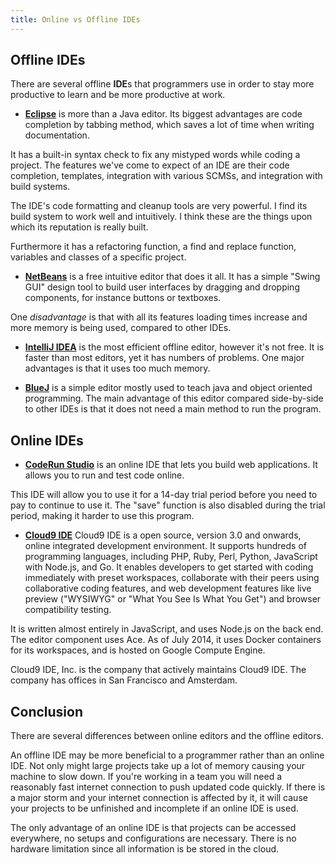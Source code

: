 ```yaml
---
title: Online vs Offline IDEs
---
```

## Offline IDEs

There are several offline <a>**IDE**</a>s that programmers use in order to stay more productive to learn and be more productive at work.

*   <a href='https://www.app5.unisys.com/offerings/ClearPathConnection/eclipse.html' target='_blank' rel='nofollow'>**Eclipse**</a> is more than a Java editor. Its biggest advantages are code completion by tabbing method, which saves a lot of time when writing documentation.

It has a built-in syntax check to fix any mistyped words while coding a project. The features we've come to expect of an IDE are their code completion, templates, integration with various SCMSs, and integration with build systems.

The IDE's code formatting and cleanup tools are very powerful. I find its build system to work well and intuitively. I think these are the things upon which its reputation is really built.

Furthermore it has a refactoring function, a find and replace function, variables and classes of a specific project.

*   <a href='https://netbeans.org/features/' target='_blank' rel='nofollow'>**NetBeans**</a> is a free intuitive editor that does it all. It has a simple "Swing GUI" design tool to build user interfaces by dragging and dropping components, for instance buttons or textboxes.

One _disadvantage_ is that with all its features loading times increase and more memory is being used, compared to other IDEs.

*   <a href='https://www.jetbrains.com/idea/' target='_blank' rel='nofollow'>**IntelliJ IDEA**</a> is the most efficient offline editor, however it's not free. It is faster than most editors, yet it has numbers of problems. One major advantages is that it uses too much memory.

*   <a href='http://www.bluej.org/' target='_blank' rel='nofollow'>**BlueJ**</a> is a simple editor mostly used to teach java and object oriented programming. The main advantage of this editor compared side-by-side to other IDEs is that it does not need a main method to run the program.

## Online IDEs

*   <a href='http://www.webappers.com/2009/12/04/coderun-studio-free-cross-platform-online-ide/' target='_blank' rel='nofollow'>**CodeRun Studio**</a> is an online IDE that lets you build web applications. It allows you to run and test code online.

This IDE will allow you to use it for a 14-day trial period before you need to pay to continue to use it. The "save" function is also disabled during the trial period, making it harder to use this program.

*   <a href='https://c9.io' target='_blank' rel='nofollow'>**Cloud9 IDE**</a> Cloud9 IDE is a open source, version 3.0 and onwards, online integrated development environment. It supports hundreds of programming languages, including PHP, Ruby, Perl, Python, JavaScript with Node.js, and Go. It enables developers to get started with coding immediately with preset workspaces, collaborate with their peers using collaborative coding features, and web development features like live preview ("WYSIWYG" or "What You See Is What You Get") and browser compatibility testing.

It is written almost entirely in JavaScript, and uses Node.js on the back end. The editor component uses Ace. As of July 2014, it uses Docker containers for its workspaces, and is hosted on Google Compute Engine.

Cloud9 IDE, Inc. is the company that actively maintains Cloud9 IDE. The company has offices in San Francisco and Amsterdam.

## Conclusion

There are several differences between online editors and the offline editors.

An offline IDE may be more beneficial to a programmer rather than an online IDE. Not only might large projects take up a lot of memory causing your machine to slow down. If you're working in a team you will need a reasonably fast internet connection to push updated code quickly. If there is a major storm and your internet connection is affected by it, it will cause your projects to be unfinished and incomplete if an online IDE is used.

The only advantage of an online IDE is that projects can be accessed everywhere, no setups and configurations are necessary. There is no hardware limitation since all information is be stored in the cloud.
